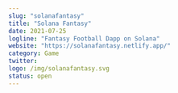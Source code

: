 ```yaml
---
slug: "solanafantasy"
title: "Solana Fantasy"
date: 2021-07-25
logline: "Fantasy Football Dapp on Solana"
website: "https://solanafantasy.netlify.app/"
category: Game
twitter: 
logo: /img/solanafantasy.svg
status: open
---
```


